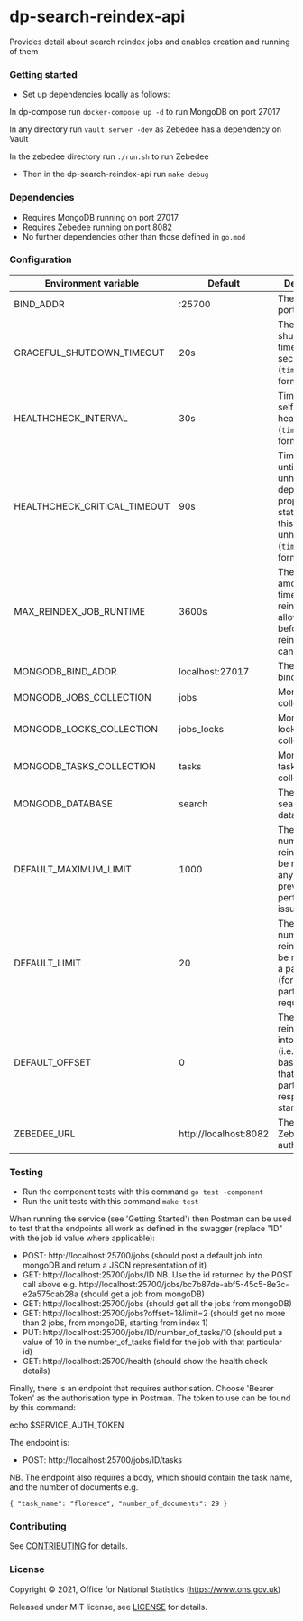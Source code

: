 dp-search-reindex-api
=====================
Provides detail about search reindex jobs and enables creation and running of them

### Getting started

* Set up dependencies locally as follows:

In dp-compose run `docker-compose up -d` to run MongoDB on port 27017

In any directory run `vault server -dev` as Zebedee has a dependency on Vault

In the zebedee directory run `./run.sh` to run Zebedee

* Then in the dp-search-reindex-api run `make debug`

### Dependencies

* Requires MongoDB running on port 27017
* Requires Zebedee running on port 8082
* No further dependencies other than those defined in `go.mod`

### Configuration

| Environment variable         | Default               | Description
| ---------------------------- | --------------------- | -----------
| BIND_ADDR                    | :25700                | The host and port to bind to
| GRACEFUL_SHUTDOWN_TIMEOUT    | 20s                   | The graceful shutdown timeout in seconds (`time.Duration` format)
| HEALTHCHECK_INTERVAL         | 30s                   | Time between self-healthchecks (`time.Duration` format)
| HEALTHCHECK_CRITICAL_TIMEOUT | 90s                   | Time to wait until an unhealthy dependent propagates its state to make this app unhealthy (`time.Duration` format)
| MAX_REINDEX_JOB_RUNTIME      | 3600s                 | The maximum amount of time that a reindex job is allowed to run before another reindex job can be started
| MONGODB_BIND_ADDR            | localhost:27017       | The MongoDB bind address
| MONGODB_JOBS_COLLECTION      | jobs                  | MongoDB jobs collection
| MONGODB_LOCKS_COLLECTION     | jobs_locks            | MongoDB locks collection
| MONGODB_TASKS_COLLECTION     | tasks                 | MongoDB tasks collection
| MONGODB_DATABASE             | search                | The MongoDB search database
| DEFAULT_MAXIMUM_LIMIT        | 1000                  | The maximum number of reindex jobs to be returned in any list (to prevent performance issues)
| DEFAULT_LIMIT                | 20                    | The maximum number of reindex jobs to be returned in a particular list (for a particular request)
| DEFAULT_OFFSET               | 0                     | The number of reindex jobs into the full list (i.e. the 0-based index) that a particular response is starting at
| ZEBEDEE_URL                  | http://localhost:8082 | The URL to Zebedee (for authorisation)

### Testing

* Run the component tests with this command `go test -component`
* Run the unit tests with this command `make test`

When running the service (see 'Getting Started') then Postman can be used to test that the endpoints all work as defined in the swagger (replace "ID" with the job id value where applicable):
- POST: http://localhost:25700/jobs (should post a default job into mongoDB and return a JSON representation of it)
- GET: http://localhost:25700/jobs/ID NB. Use the id returned by the POST call above e.g. http://localhost:25700/jobs/bc7b87de-abf5-45c5-8e3c-e2a575cab28a (should get a job from mongoDB)
- GET: http://localhost:25700/jobs (should get all the jobs from mongoDB)
- GET: http://localhost:25700/jobs?offset=1&limit=2 (should get no more than 2 jobs, from mongoDB, starting from index 1)
- PUT: http://localhost:25700/jobs/ID/number_of_tasks/10 (should put a value of 10 in the number_of_tasks field for the job with that particular id)
- GET: http://localhost:25700/health (should show the health check details)

Finally, there is an endpoint that requires authorisation. Choose 'Bearer Token' as the authorisation type in Postman. The token to use can be found by this command:

echo $SERVICE_AUTH_TOKEN

The endpoint is:

- POST: http://localhost:25700/jobs/ID/tasks

NB. The endpoint also requires a body, which should contain the task name, and the number of documents e.g.

`{
"task_name": "florence",
"number_of_documents": 29
}`

### Contributing

See [CONTRIBUTING](CONTRIBUTING.md) for details.

### License

Copyright © 2021, Office for National Statistics (https://www.ons.gov.uk)

Released under MIT license, see [LICENSE](LICENSE.md) for details.

